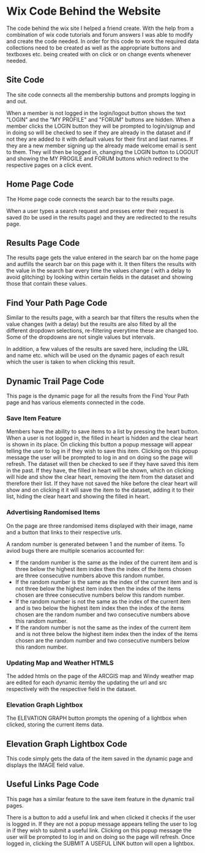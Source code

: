 # Wix Code Behind the Website
The code behind the wix site I helped a friend create. With the help from a combination of wix code tutorials and forum answers I was able to modify and create the code needed. In order for this code to work the required data collections need to be created as well as the appropriate buttons and textboxes etc. being created with on click or on change events whenever needed.

## Site Code
The site code connects all the membership buttons and prompts logging in and out.

When a member is not logged in the login/logout button shows the text "LOGIN" and the "MY PROFILE" and "FORUM" buttons are hidden. When a member clicks the LOGIN button they will be prompted to login/signup and in doing so will be checked to see if they are already in the dataset and if not they are added to it with default values for their first and last names. If they are a new member signing up the already made welcome email is sent to them. They will then be logged in, changing the LOGIN button to LOGOUT and showing the MY PROGILE and FORUM buttons which redirect to the respective pages on a click event.

## Home Page Code
The Home page code connects the search bar to the results page.

When a user types a search request and presses enter their request is saved (to be used in the results page) and they are redirected to the results page.

## Results Page Code
The results page gets the value entered in the search bar on the home page and autfills the search bar on this page with it. It then filters the results with the value in the search bar every time the values change ( with a delay to avoid glitching) by looking within certain fields in the dataset and showing those that contain these values.

## Find Your Path Page Code
Similar to the results page, with a search bar that filters the results when the value changes (with a delay) but the results are also filted by all the different dropdown selections, re-filtering everytime these are changed too. Some of the dropdowns are not single values but intervals.

In addition, a few values of the results are saved here, including the URL and name etc. which will be used on the dynamic pages of each result which the user is taken to when clicking this result.

## Dynamic Trail Page Code
This page is the dynamic page for all the results from the Find Your Path page and has various elements connected in the code.

### Save Item Feature
Members have the ability to save items to a list by pressing the heart button. When a user is not logged in, the filled in heart is hidden and the clear heart is shown in its place. On clicking this button a popup message will appear telling the user to log in if they wish to save this item. Clicking on this popup message the user will be prompted to log in and on doing so the page will refresh. The dataset will then be checked to see if they have saved this item in the past. If they have, the filled in heart will be shown, which on clicking will hide and show the clear heart, removing the item from the dataset and therefore their list. If they have not saved the hike before the clear heart will show and on clicking it it will save the item to the dataset, adding it to their list, hiding the clear heart and showing the filled in heart.

### Advertising Randomised Items
On the page are three randomised items displayed with their image, name and a button that links to their respective urls.

A random number is generated between 1 and the number of items. To aviod bugs there are multiple scenarios accounted for:
- If the random number is the same as the index of the current item and is three below the highest item index then the index of the items chosen are three consecutive numbers above this random number.
- If the random number is the same as the index of the current item and is not three below the highest item index then the index of the items chosen are three consecutive numbers below this random number.
- If the random number is not the same as the index of the current item and is two below the highest item index then the index of the items chosen are the random number and two consecutive numbers above this random number.
- If the random number is not the same as the index of the current item and is not three below the highest item index then the index of the items chosen are the random number and two consecutive numbers below this random number.

### Updating Map and Weather HTMLS
The added htmls on the page of the ARCGIS map and Windy weather map are edited for each dynamic itemby the updating the url and src respectively with the respective field in the dataset.

### Elevation Graph Lightbox
The ELEVATION GRAPH button prompts the opening of a lightbox when clicked, storing the current items data.

## Elevation Graph Lightbox Code
This code simply gets the data of the item saved in the dynamic page and displays the IMAGE field value.

## Useful Links Page Code
This page has a similar feature to the save item feature in the dynamic trail pages.

There is a button to add a useful link and when clicked it checks if the user is logged in. If they are not a popup message appears telling the user to log in if they wish to submit a useful link. Clicking on this popup message the user will be prompted to log in and on doing so the page will refresh. Once logged in, clicking the SUBMIT A USEFUL LINK button will open a lightbox.

